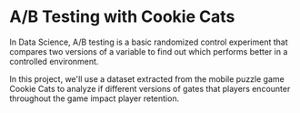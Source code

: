 # A/B Testing with Cookie Cats

In Data Science, A/B testing is a basic randomized control experiment that compares two versions of a variable to find out which performs better in a controlled environment.

In this project, we'll use a dataset extracted from the mobile puzzle game Cookie Cats to analyze if different versions of gates that players encounter throughout the game impact player retention.
